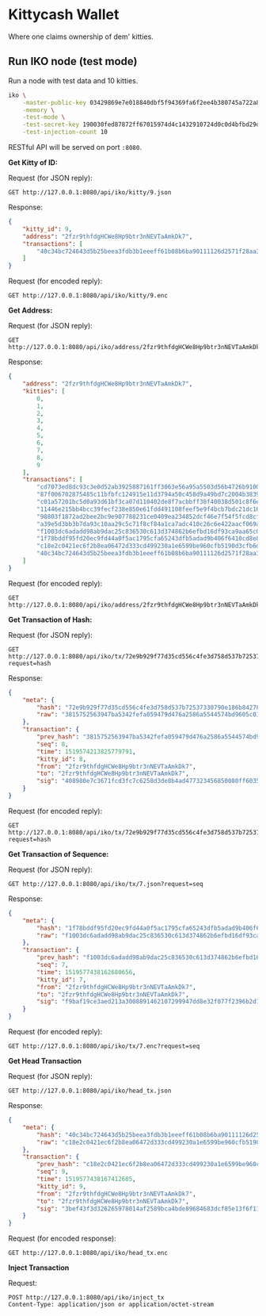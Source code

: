# Kittycash Wallet

Where one claims ownership of dem' kitties.

## Run IKO node (test mode)

Run a node with test data and 10 kitties.

```bash
iko \
    -master-public-key 03429869e7e018840dbf5f94369fa6f2ee4b380745a722a84171757a25ac1bb753 \
    -memory \
    -test-mode \
    -test-secret-key 190030fed87872ff67015974d4c1432910724d0c0d4bfbd29d3b593dba936155 \
    -test-injection-count 10
```

RESTful API will be served on port `:8080`.

**Get Kitty of ID:**

Request (for JSON reply):

```text
GET http://127.0.0.1:8080/api/iko/kitty/9.json
```

Response:

```json
{
    "kitty_id": 9,
    "address": "2fzr9thfdgHCWe8Hp9btr3nNEVTaAmkDk7",
    "transactions": [
        "40c34bc724643d5b25beea3fdb3b1eeeff61b08b6ba90111126d2571f28aa33a"
    ]
}
```

Request (for encoded reply):

```text
GET http://127.0.0.1:8080/api/iko/kitty/9.enc
```

**Get Address:**

Request (for JSON reply):

```text
GET http://127.0.0.1:8080/api/iko/address/2fzr9thfdgHCWe8Hp9btr3nNEVTaAmkDk7.json
```

Response:

```json
{
    "address": "2fzr9thfdgHCWe8Hp9btr3nNEVTaAmkDk7",
    "kitties": [
        0,
        1,
        2,
        3,
        4,
        5,
        6,
        7,
        8,
        9
    ],
    "transactions": [
        "cd7073ed8dc93c3e0d52ab3925887161ff3063e56a95a5503d56b4726b910080",
        "87f006702875485c11bfbfc124915e11d3794a50c458d9a49bd7c2004b383914",
        "c01a57201bc5d0a93d61bf3ca07d110402de8f7acbbff38f40038d501c8f6e45",
        "11446e215bb4bcc39fecf238e850e61fdd491108feef5e9f4bcb7bdc21dc163b",
        "98803f1872ad2bee2bc9e907788231ce0409ea234852dcf46e7f54f5fcd8cfb1",
        "a39e5d3bb3b7da93c10aa29c5c71f8cf84a1ca7adc410c26c6e422aacf069af8",
        "f1003dc6adadd98ab9dac25c836530c613d374862b6efbd16df93ca9aa65c03b",
        "1f78bddf95fd20ec9fd44a0f5ac1795cfa65243dfb5adad9b406f6410cd8e855",
        "c18e2c0421ec6f2b8ea06472d333cd499230a1e6599be960cfb5190d3cfb6d37",
        "40c34bc724643d5b25beea3fdb3b1eeeff61b08b6ba90111126d2571f28aa33a"
    ]
}
```

Request (for encoded reply):

```text
GET http://127.0.0.1:8080/api/iko/address/2fzr9thfdgHCWe8Hp9btr3nNEVTaAmkDk7.enc
```

**Get Transaction of Hash:**

Request (for JSON reply):

```text
GET http://127.0.0.1:8080/api/iko/tx/72e9b929f77d35cd556c4fe3d758d537b72537330790e186b842786da6d8f3cc.json?request=hash
```

Response:

```json
{
    "meta": {
        "hash": "72e9b929f77d35cd556c4fe3d758d537b72537330790e186b842786da6d8f3cc",
        "raw": "3815752563947ba5342fefa059479d476a2586a5544574bd9605c0135bbc483208000000000000004fd8ed48b29c16150800000000000000000427fcd0f0b9461c5c516cd66a4b5ac413978272000427fcd0f0b9461c5c516cd66a4b5ac413978272408980e7c3671fcd3fc7c6258d3de8b4ad477323456850080ff603578f72f99000f712a195bd77393de32be08125436a9d02553448b2e3d3b43dee96dd6a6e7a00"
    },
    "transaction": {
        "prev_hash": "3815752563947ba5342fefa059479d476a2586a5544574bd9605c0135bbc4832",
        "seq": 8,
        "time": 1519574213825779791,
        "kitty_id": 8,
        "from": "2fzr9thfdgHCWe8Hp9btr3nNEVTaAmkDk7",
        "to": "2fzr9thfdgHCWe8Hp9btr3nNEVTaAmkDk7",
        "sig": "408980e7c3671fcd3fc7c6258d3de8b4ad477323456850080ff603578f72f99000f712a195bd77393de32be08125436a9d02553448b2e3d3b43dee96dd6a6e7a00"
    }
}
```

Request (for encoded reply):

```text
GET http://127.0.0.1:8080/api/iko/tx/72e9b929f77d35cd556c4fe3d758d537b72537330790e186b842786da6d8f3cc.enc?request=hash
```

**Get Transaction of Sequence:**

Request (for JSON reply):

```text
GET http://127.0.0.1:8080/api/iko/tx/7.json?request=seq
```

Response:

```json
{
    "meta": {
        "hash": "1f78bddf95fd20ec9fd44a0f5ac1795cfa65243dfb5adad9b406f6410cd8e855",
        "raw": "f1003dc6adadd98ab9dac25c836530c613d374862b6efbd16df93ca9aa65c03b0700000000000000507b6202a19f16150700000000000000000427fcd0f0b9461c5c516cd66a4b5ac413978272000427fcd0f0b9461c5c516cd66a4b5ac413978272f9baf19ce3aed213a3008891462107299947dd8e32f077f2396b2d7e81e8562a55f4a9506176219b58646dc6387f81298dd4b23b891e06eb83114ab62eb3f84f00"
    },
    "transaction": {
        "prev_hash": "f1003dc6adadd98ab9dac25c836530c613d374862b6efbd16df93ca9aa65c03b",
        "seq": 7,
        "time": 1519577438162680656,
        "kitty_id": 7,
        "from": "2fzr9thfdgHCWe8Hp9btr3nNEVTaAmkDk7",
        "to": "2fzr9thfdgHCWe8Hp9btr3nNEVTaAmkDk7",
        "sig": "f9baf19ce3aed213a3008891462107299947dd8e32f077f2396b2d7e81e8562a55f4a9506176219b58646dc6387f81298dd4b23b891e06eb83114ab62eb3f84f00"
    }
}
```

Request (for encoded reply):

```text
GET http://127.0.0.1:8080/api/iko/tx/7.enc?request=seq
```

**Get Head Transaction**

Request (for JSON reply):

```text
GET http://127.0.0.1:8080/api/iko/head_tx.json
```

Response:

```json
{
    "meta": {
        "hash": "40c34bc724643d5b25beea3fdb3b1eeeff61b08b6ba90111126d2571f28aa33a",
        "raw": "c18e2c0421ec6f2b8ea06472d333cd499230a1e6599be960cfb5190d3cfb6d3709000000000000007dafaa02a19f16150900000000000000000427fcd0f0b9461c5c516cd66a4b5ac413978272000427fcd0f0b9461c5c516cd66a4b5ac4139782723bef43f3d326265978014af2589bca4bde89684683dcf85e13f6f118ac5913ec6b45db49462e94eec00fd1bcdbbe48638533a58042cc3c07f17ede877ebb4fa000"
    },
    "transaction": {
        "prev_hash": "c18e2c0421ec6f2b8ea06472d333cd499230a1e6599be960cfb5190d3cfb6d37",
        "seq": 9,
        "time": 1519577438167412605,
        "kitty_id": 9,
        "from": "2fzr9thfdgHCWe8Hp9btr3nNEVTaAmkDk7",
        "to": "2fzr9thfdgHCWe8Hp9btr3nNEVTaAmkDk7",
        "sig": "3bef43f3d326265978014af2589bca4bde89684683dcf85e13f6f118ac5913ec6b45db49462e94eec00fd1bcdbbe48638533a58042cc3c07f17ede877ebb4fa000"
    }
}
```

Request (for encoded response):

```text
GET http://127.0.0.1:8080/api/iko/head_tx.enc
```

**Inject Transaction**

Request:

```text
POST http://127.0.0.1:8080/api/iko/inject_tx
Content-Type: application/json or application/octet-stream
```
